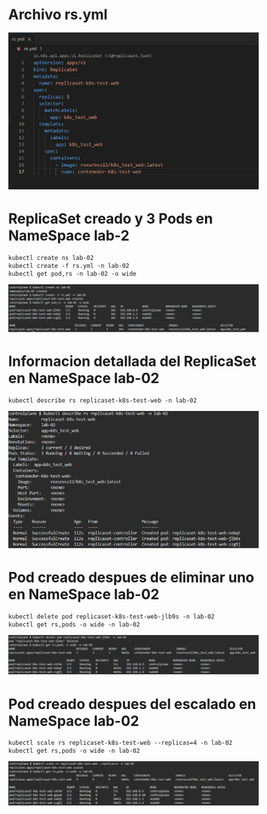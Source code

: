 # Archivo rs.yml

<p align="center"><img src="../../assets/clase-5-lab-2-img1.PNG" width="600"/></p>

# ReplicaSet creado y 3 Pods en NameSpace lab-2

```
kubectl create ns lab-02
kubectl create -f rs.yml -n lab-02
kubectl get pod,rs -n lab-02 -o wide
```

<p align="center"><img src="../../assets/clase-5-lab-2-img2.PNG" width="600"/></p>

# Informacion detallada del ReplicaSet en NameSpace lab-02

```
kubectl describe rs replicaset-k8s-test-web -n lab-02
```

<p align="center"><img src="../../assets/clase-5-lab-2-img3.PNG" width="600"/></p>

# Pod creado despues de eliminar uno en NameSpace lab-02

```
kubectl delete pod replicaset-k8s-test-web-jlb9s -n lab-02
kubectl get rs,pods -o wide -n lab-02
```

<p align="center"><img src="../../assets/clase-5-lab-2-img4.PNG" width="600"/></p>

# Pod creado despues del escalado en NameSpace lab-02

```
kubectl scale rs replicaset-k8s-test-web --replicas=4 -n lab-02
kubectl get rs,pods -o wide -n lab-02
```

<p align="center"><img src="../../assets/clase-5-lab-2-img5.PNG" width="600"/></p>
